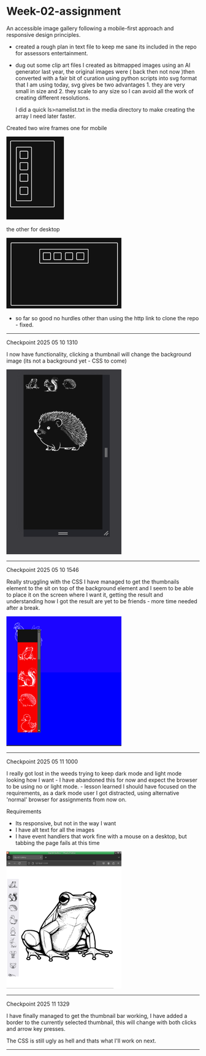 # Week-02-assignment

An accessible image gallery following a mobile-first approach and responsive design principles.

- created a rough plan in text file to keep me sane its included in the repo for assessors entertainment.

- dug out some clip art files I created as bitmapped images using an AI generator last year, the original images were ( back then not now )then converted with a fair bit of curation using python scripts into svg format that I am using today, svg gives be two advantages 1. they are very small in size and 2. they scale to any size so I can avoid all the work of creating different resolutions.

  I did a quick ls>namelist.txt in the media directory to make creating the array I need later faster.

Created two wire frames one for mobile

<img src="./misc/mobile-wireframe.png" width="150px">

the other for desktop

<img src="./misc/Desktop-wireframe.png" width="300px">

- so far so good no hurdles other than using the http link to clone the repo - fixed.

---

Checkpoint 2025 05 10 1310

I now have functionality, clicking a thumbnail will change the background image (its not a background yet - CSS to come)

<img src="./misc/CheckPointImage1.png" width="300">

---

Checkpoint 2025 05 10 1546

Really struggling with the CSS I have managed to get the thumbnails element to the sit on top of the background element and I seem to be able to place it on the screen where I want it, getting the result and understanding how I got the result are yet to be friends - more time needed after a break.

<img src="./misc/checkpoint2.png" width="300px">

---

Checkpoint 2025 05 11 1000

I really got lost in the weeds trying to keep dark mode and light mode looking how I want - I have abandoned this for now and expect the browser to be using no or light mode. - lesson learned I should have focused on the requirements, as a dark mode user I got distracted, using alternative 'normal' browser for assignments from now on.

Requirements

- Its responsive, but not in the way I want
- I have alt text for all the images
- I have event handlers that work fine with a mouse on a desktop, but tabbing the page fails at this time

<img src="./misc/CheckPoint3.png" width="300px">

---

Checkpoint 2025 11 1329

I have finally managed to get the thumbnail bar working, I have added a border to the currently selected thumbnail, this will change with both clicks and arrow key presses.

The CSS is still ugly as hell and thats what I'll work on next.

---
